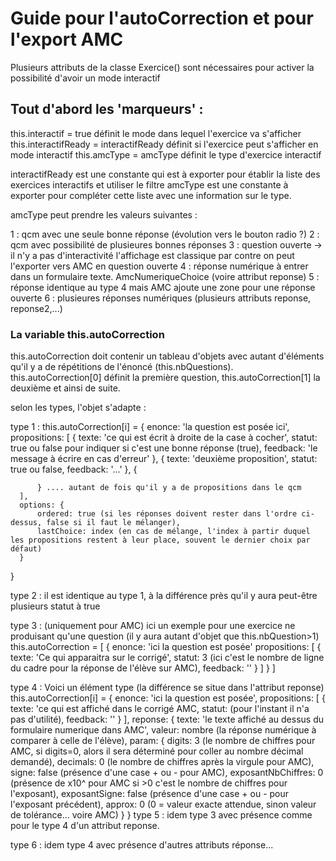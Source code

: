 # Guide pour l'autoCorrection et pour l'export AMC

Plusieurs attributs de la classe Exercice() sont nécessaires pour activer la possibilité d'avoir un mode interactif

## Tout d'abord les 'marqueurs' :
  
  this.interactif = true définit le mode dans lequel l'exercice va s'afficher
  this.interactifReady = interactifReady définit si l'exercice peut s'afficher en mode interactif
  this.amcType = amcType définit le type d'exercice interactif

  interactifReady est une constante qui est à exporter pour établir la liste des exercices interactifs et utiliser le filtre
  amcType est une constante à exporter pour compléter cette liste avec une information sur le type.

  amcType peut prendre les valeurs suivantes :

  1 : qcm avec une seule bonne réponse (évolution vers le bouton radio ?)
  2 : qcm avec possibilité de plusieures bonnes réponses
  3 : question ouverte -> il n'y a pas d'interactivité l'affichage est classique par contre on peut l'exporter vers AMC en question ouverte
  4 : réponse numérique à entrer dans un formulaire texte. AmcNumeriqueChoice (voire attribut reponse)
  5 : réponse identique au type 4 mais AMC ajoute une zone pour une réponse ouverte
  6 : plusieures réponses numériques (plusieurs attributs reponse, reponse2,...)

  ### La variable this.autoCorrection

  this.autoCorrection doit contenir un tableau d'objets avec autant d'éléments qu'il y a de répétitions de l'énoncé (this.nbQuestions).
  this.autoCorrection[0] définit la première question, this.autoCorrection[1] la deuxième et ainsi de suite.

  selon les types, l'objet s'adapte :

  type 1 :
  this.autoCorrection[i] = {
      enonce: 'la question est posée ici',
      propositions: [
          {
              texte: 'ce qui est écrit à droite de la case à cocher',
              statut: true ou false pour indiquer si c'est une bonne réponse (true),
              feedback: 'le message à écrire en cas d'erreur'
          },
          {
              texte: 'deuxième proposition',
              statut: true ou false,
              feedback: '...'
          },
          {

          } .... autant de fois qu'il y a de propositions dans le qcm
      ],
      options: {
          ordered: true (si les réponses doivent rester dans l'ordre ci-dessus, false si il faut le mélanger),
          lastChoice: index (en cas de mélange, l'index à partir duquel les propositions restent à leur place, souvent le dernier choix par défaut)
      }
  }

type 2 : il est identique au type 1, à la différence près qu'il y aura peut-être plusieurs statut à true

type 3 : (uniquement pour AMC) ici un exemple pour une exercice ne produisant qu'une question (il y aura autant d'objet que this.nbQuestion>1)
  this.autoCorrection = [
      { 
          enonce: 'ici la question est posée'
          propositions: [
              { 
                  texte: 'Ce qui apparaitra sur le corrigé',
                  statut: 3 (ici c'est le nombre de ligne du cadre pour la réponse de l'élève sur AMC),
                  feedback: ''
             }
           ]
       }
    ]
 
type 4 : Voici un élément type (la différence se situe dans l'attribut reponse)
this.autoCorrection[i] = {
        enonce: 'ici la question est posée',
        propositions: [
          {
            texte: 'ce qui est affiché dans le corrigé AMC,
            statut: (pour l'instant il n'a pas d'utilité),
            feedback: ''
          }
        ],
        reponse: {
          texte: 'le texte affiché au dessus du formulaire numerique dans AMC',
          valeur: nombre (la réponse numérique à comparer à celle de l'élève),
          param: {
            digits: 3 (le nombre de chiffres pour AMC, si digits=0, alors il sera déterminé pour coller au nombre décimal demandé),
            decimals: 0 (le nombre de chiffres après la virgule pour AMC),
            signe: false (présence d'une case + ou - pour AMC),
            exposantNbChiffres: 0 (présence de x10^ pour AMC si >0 c'est le nombre de chiffres pour l'exposant),
            exposantSigne: false (présence d'une case + ou - pour l'exposant précédent),
            approx: 0 (0 = valeur exacte attendue, sinon valeur de tolérance... voire AMC)
          }
        }
type 5 : idem type 3 avec présence comme pour le type 4 d'un attribut reponse.

type 6 : idem type 4 avec présence d'autres attributs réponse...
